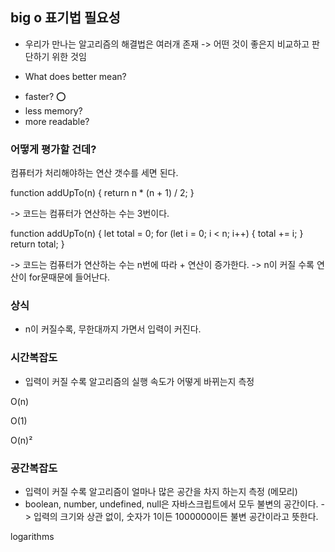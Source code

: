 ## big o 표기법 필요성
- 우리가 만나는 알고리즘의 해결법은 여러개 존재 -> 어떤 것이 좋은지 비교하고 판단하기 위한 것임

- What does better mean?
* faster? ⭕️
* less memory?
* more readable?

### 어떻게 평가할 건데?
컴퓨터가 처리해야하는 연산 갯수를 세면 된다.

function addUpTo(n) {
    return n * (n + 1) / 2;
}

-> 코드는 컴퓨터가 연산하는 수는 3번이다.

function addUpTo(n) {
    let total = 0;
    for (let i = 0; i < n; i++) {
        total += i;
    }
    return total;
}

-> 코드는 컴퓨터가 연산하는 수는 n번에 따라 + 연산이 증가한다.
-> n이 커질 수록 연산이 for문때문에 들어난다.

### 상식 
* n이 커질수록, 무한대까지 가면서 입력이 커진다.

###  시간복잡도
* 입력이 커질 수록 알고리즘의 실행 속도가 어떻게 바뀌는지 측정

O(n)

O(1)

O(n)²


### 공간복잡도
* 입력이 커질 수록 알고리즘이 얼마나 많은 공간을 차지 하는지 측정 (메모리)
* boolean, number, undefined, null은 자바스크립트에서 모두 불변의 공간이다. -> 입력의 크기와 상관 없이, 숫자가 1이든 1000000이든 불변 공간이라고 뜻한다.

logarithms